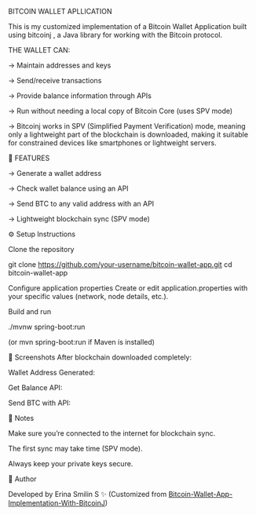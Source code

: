BITCOIN WALLET APLLICATION

This is my customized implementation of a Bitcoin Wallet Application built using bitcoinj
, a Java library for working with the Bitcoin protocol.

THE WALLET CAN:

  -> Maintain addresses and keys

  -> Send/receive transactions

  -> Provide balance information through APIs

  -> Run without needing a local copy of Bitcoin Core (uses SPV mode)

  -> Bitcoinj works in SPV (Simplified Payment Verification) mode, meaning only a lightweight part of the blockchain is downloaded, making it suitable for constrained devices like smartphones or lightweight servers.

🚀 FEATURES

  -> Generate a wallet address

  -> Check wallet balance using an API

  -> Send BTC to any valid address with an API

  -> Lightweight blockchain sync (SPV mode)
  

⚙️ Setup Instructions

Clone the repository

git clone https://github.com/your-username/bitcoin-wallet-app.git
cd bitcoin-wallet-app


Configure application properties
Create or edit application.properties with your specific values (network, node details, etc.).

Build and run

./mvnw spring-boot:run


(or mvn spring-boot:run if Maven is installed)

📸 Screenshots
After blockchain downloaded completely:

Wallet Address Generated:

Get Balance API:

Send BTC with API:






📌 Notes

Make sure you’re connected to the internet for blockchain sync.

The first sync may take time (SPV mode).

Always keep your private keys secure.

👤 Author

Developed by Erina Smilin S ✨
(Customized from [Bitcoin-Wallet-App-Implementation-With-BitcoinJ](https://github.com/mohsenamjadi/Bitcoin-Wallet-App-Implementation-With-BitcoinJ))
